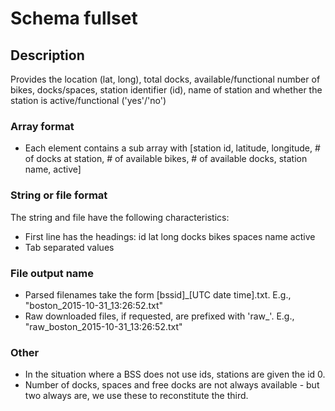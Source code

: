 # Schema fullset

## Description
Provides the location (lat, long), total docks, available/functional number of bikes, docks/spaces, station identifier (id), name of station and whether the station is active/functional ('yes'/'no')

### Array format
- Each element contains a sub array with [station id, latitude, longitude, # of docks at station, # of available bikes, # of available docks, station name, active]

### String or file format
The string and file have the following characteristics:
- First line has the headings: id  lat long    docks    bikes   spaces   name   active
- Tab separated values

### File output name
- Parsed filenames take the form [bssid]_[UTC date time].txt. E.g., "boston_2015-10-31_13:26:52.txt"
- Raw downloaded files, if requested, are prefixed with 'raw_'. E.g., "raw_boston_2015-10-31_13:26:52.txt"

### Other
- In the situation where a BSS does not use ids, stations are given the id 0.
- Number of docks, spaces and free docks are not always available - but two always are, we use these to reconstitute the third.
